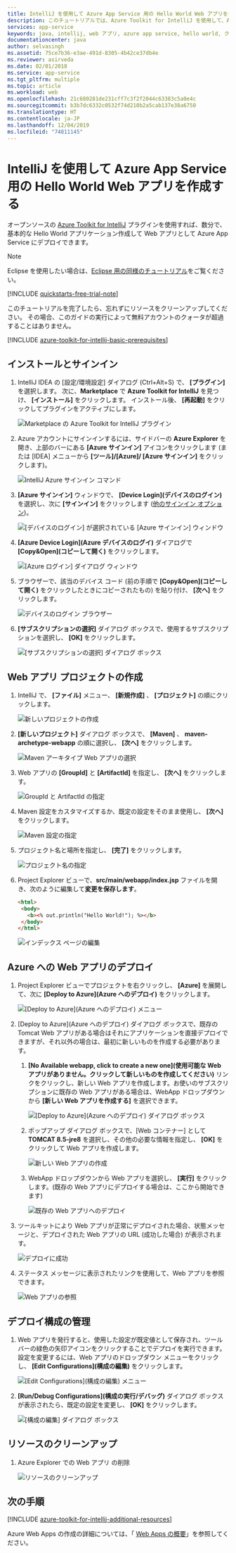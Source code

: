 ```yaml
---
title: IntelliJ を使用して Azure App Service 用の Hello World Web アプリを作成する
description: このチュートリアルでは、Azure Toolkit for IntelliJ を使用して、Azure 用の Hello World Web アプリを作成する方法について説明します。
services: app-service
keywords: java, intellij, web アプリ, azure app service, hello world, クイック スタート
documentationcenter: java
author: selvasingh
ms.assetid: 75ce7b36-e3ae-491d-8305-4b42ce37db4e
ms.reviewer: asirveda
ms.date: 02/01/2018
ms.service: app-service
ms.tgt_pltfrm: multiple
ms.topic: article
ms.workload: web
ms.openlocfilehash: 21c680281de231cff7c3f2f2044c63383c5a0e4c
ms.sourcegitcommit: b3b7dc6332c0532f74d210b2a5cab137e38a6750
ms.translationtype: HT
ms.contentlocale: ja-JP
ms.lasthandoff: 12/04/2019
ms.locfileid: "74811145"
---
```

# <a name="create-a-hello-world-web-app-for-azure-app-service-using-intellij"></a>IntelliJ を使用して Azure App Service 用の Hello World Web アプリを作成する

オープンソースの [Azure Toolkit for IntelliJ](https://plugins.jetbrains.com/plugin/8053) プラグインを使用すれば、数分で、基本的な Hello World アプリケーション作成して Web アプリとして Azure App Service にデプロイできます。

> [!NOTE]
>
> Eclipse を使用したい場合は、[Eclipse 用の同様のチュートリアル][eclipse-hello-world]をご覧ください。
>
>[!INCLUDE [quickstarts-free-trial-note](../includes/quickstarts-free-trial-note.md)]
>
> このチュートリアルを完了したら、忘れずにリソースをクリーンアップしてください。 その場合、このガイドの実行によって無料アカウントのクォータが超過することはありません。
>

[!INCLUDE [azure-toolkit-for-intellij-basic-prerequisites](../includes/azure-toolkit-for-intellij-basic-prerequisites.md)]

## <a name="installation-and-sign-in"></a>インストールとサインイン

1. IntelliJ IDEA の [設定/環境設定] ダイアログ (Ctrl+Alt+S) で、 **[プラグイン]** を選択します。 次に、**Marketplace** で **Azure Toolkit for IntelliJ** を見つけ、 **[インストール]** をクリックします。 インストール後、 **[再起動]** をクリックしてプラグインをアクティブにします。 

   ![Marketplace の Azure Toolkit for IntelliJ プラグイン][marketplace]

2. Azure アカウントにサインインするには、サイドバーの **Azure Explorer** を開き、上部のバーにある **[Azure サインイン]** アイコンをクリックします (または [IDEA] メニューから **[ツール]/[Azure]/ [Azure サインイン]** をクリックします)。

   ![IntelliJ Azure サインイン コマンド][I01]

3. **[Azure サインイン]** ウィンドウで、 **[Device Login]\(デバイスのログイン\)** を選択し、次に **[サインイン]** をクリックします ([他のサインイン オプション](azure-toolkit-for-intellij-sign-in-instructions.md))。

   ![[デバイスのログイン] が選択されている [Azure サインイン] ウィンドウ][I02]

4. **[Azure Device Login]\(Azure デバイスのログイ\)** ダイアログで **[Copy&Open]\(コピーして開く\)** をクリックします。

   ![[Azure ログイン] ダイアログ ウィンドウ][I03]

5. ブラウザーで、該当のデバイス コード (前の手順で **[Copy&Open]\(コピーして開く\)** をクリックしたときにコピーされたもの) を貼り付け、 **[次へ]** をクリックします。

   ![デバイスのログイン ブラウザー][I04]

6. **[サブスクリプションの選択]** ダイアログ ボックスで、使用するサブスクリプションを選択し、 **[OK]** をクリックします。

   ![[サブスクリプションの選択] ダイアログ ボックス][I05]

## <a name="creating-web-app-project"></a>Web アプリ プロジェクトの作成

1. IntelliJ で、 **[ファイル]** メニュー、 **[新規作成]** 、 **[プロジェクト]** の順にクリックします。

   ![新しいプロジェクトの作成][file-new-project]

2. **[新しいプロジェクト]** ダイアログ ボックスで、 **[Maven]** 、 **maven-archetype-webapp** の順に選択し、 **[次へ]** をクリックします。

   ![Maven アーキタイプ Web アプリの選択][maven-archetype-webapp]

3. Web アプリの **[GroupId]** と **[ArtifactId]** を指定し、 **[次へ]** をクリックします。

   ![GroupId と ArtifactId の指定][groupid-and-artifactid]

4. Maven 設定をカスタマイズするか、既定の設定をそのまま使用し、 **[次へ]** をクリックします。

   ![Maven 設定の指定][maven-options]

5. プロジェクト名と場所を指定し、 **[完了]** をクリックします。

   ![プロジェクト名の指定][project-name]

6. Project Explorer ビューで、**src/main/webapp/index.jsp** ファイルを開き、次のように編集して**変更を保存します**。

   ```html
   <html>
    <body>
      <b><% out.println("Hello World!"); %></b>
    </body>
   </html>
   ```

   ![インデックス ページの編集][edit-index-page]

## <a name="deploying-web-app-to-azure"></a>Azure への Web アプリのデプロイ

1. Project Explorer ビューでプロジェクトを右クリックし、 **[Azure]** を展開して、次に **[Deploy to Azure]\(Azure へのデプロイ\)** をクリックします。

   ![[Deploy to Azure]\(Azure へのデプロイ\) メニュー][deploy-to-azure-menu]

1. [Deploy to Azure]\(Azure へのデプロイ\) ダイアログ ボックスで、既存の Tomcat Web アプリがある場合はそれにアプリケーションを直接デプロイできますが、それ以外の場合は、最初に新しいものを作成する必要があります。
   1. **[No Available webapp, click to create a new one]\(使用可能な Web アプリがありません。クリックして新しいものを作成してください\)** リンクをクリックし、新しい Web アプリを作成します。お使いのサブスクリプションに既存の Web アプリがある場合は、WebApp ドロップダウンから **[新しい Web アプリを作成する]** を選択できます。

      ![[Deploy to Azure]\(Azure へのデプロイ\) ダイアログ ボックス][deploy-to-azure-dialog]

   1. ポップアップ ダイアログ ボックスで、[Web コンテナー] として **TOMCAT 8.5-jre8** を選択し、その他の必要な情報を指定し、 **[OK]** をクリックして Web アプリを作成します。

      ![新しい Web アプリの作成][create-new-web-app-dialog]

   1. WebApp ドロップダウンから Web アプリを選択し、 **[実行]** をクリックします。(既存の Web アプリにデプロイする場合は、ここから開始できます)

      ![既存の Web アプリへのデプロイ][deploy-to-existing-webapp]

1. ツールキットにより Web アプリが正常にデプロイされた場合、状態メッセージと、デプロイされた Web アプリの URL (成功した場合) が表示されます。

   ![デプロイに成功][successfully-deployed]

1. ステータス メッセージに表示されたリンクを使用して、Web アプリを参照できます。

   ![Web アプリの参照][browse-web-app]

## <a name="managing-deploy-configurations"></a>デプロイ構成の管理

1. Web アプリを発行すると、使用した設定が既定値として保存され、ツール バーの緑色の矢印アイコンをクリックすることでデプロイを実行できます。 設定を変更するには、Web アプリのドロップダウン メニューをクリックし、 **[Edit Configurations]\(構成の編集\)** をクリックします。

   ![[Edit Configurations]\(構成の編集\) メニュー][edit-configuration-menu]

1. **[Run/Debug Configurations]\(構成の実行/デバッグ\)** ダイアログ ボックスが表示されたら、既定の設定を変更し、 **[OK]** をクリックします。

   ![[構成の編集] ダイアログ ボックス][edit-configuration-dialog]

## <a name="cleaning-up-resources"></a>リソースのクリーンアップ

1. Azure Explorer での Web アプリ の削除

     ![リソースのクリーンアップ][clean-resources]

## <a name="next-steps"></a>次の手順

[!INCLUDE [azure-toolkit-for-intellij-additional-resources](../includes/azure-toolkit-for-intellij-additional-resources.md)]

Azure Web Apps の作成の詳細については、「 [Web Apps の概要]」を参照してください。

<!-- URL List -->

[Azure Toolkit for IntelliJ]: azure-toolkit-for-intellij.md
[Azure Toolkit for Eclipse]: ../eclipse/azure-toolkit-for-eclipse.md
[eclipse-hello-world]: ../eclipse/azure-toolkit-for-eclipse-create-hello-world-web-app.md
[Web Apps の概要]: /azure/app-service/app-service-web-overview
[Apache Tomcat]: http://tomcat.apache.org/
[Jetty]: http://www.eclipse.org/jetty/
[Legacy Version]: azure-toolkit-for-intellij-create-hello-world-web-app-legacy-version.md
[intelliJ-sign-in-instructions]: azure-toolkit-for-intellij-sign-in-instructions.md

<!-- IMG List -->
[marketplace]:./media/azure-toolkit-for-intellij-create-hello-world-web-app/marketplace.png
[file-new-project]: ./media/azure-toolkit-for-intellij-create-hello-world-web-app/file-new-project.png
[maven-archetype-webapp]: ./media/azure-toolkit-for-intellij-create-hello-world-web-app/maven-archetype-webapp.png
[groupid-and-artifactid]: ./media/azure-toolkit-for-intellij-create-hello-world-web-app/groupid-and-artifactid.png
[maven-options]: ./media/azure-toolkit-for-intellij-create-hello-world-web-app/maven-options.png
[project-name]: ./media/azure-toolkit-for-intellij-create-hello-world-web-app/project-name.png
[open-index-page]: ./media/azure-toolkit-for-intellij-create-hello-world-web-app/open-index-page.png
[edit-index-page]: ./media/azure-toolkit-for-intellij-create-hello-world-web-app/edit-index-page.png
[deploy-to-azure-menu]: ./media/azure-toolkit-for-intellij-create-hello-world-web-app/run-on-web-app-menu.png
[deploy-to-azure-dialog]: ./media/azure-toolkit-for-intellij-create-hello-world-web-app/run-on-web-app-dialog.png
[deploy-to-existing-webapp]: ./media/azure-toolkit-for-intellij-create-hello-world-web-app/deploy-to-existing-webapp.png
[create-new-web-app-dialog]: ./media/azure-toolkit-for-intellij-create-hello-world-web-app/create-new-web-app-dialog.png
[successfully-deployed]: ./media/azure-toolkit-for-intellij-create-hello-world-web-app/successfully-deployed.png
[browse-web-app]: ./media/azure-toolkit-for-intellij-create-hello-world-web-app/browse-web-app.png
[edit-configuration-menu]: ./media/azure-toolkit-for-intellij-create-hello-world-web-app/edit-configuration-menu.png
[edit-configuration-dialog]: ./media/azure-toolkit-for-intellij-create-hello-world-web-app/edit-configuration-dialog.png
[clean-resources]: ./media/azure-toolkit-for-intellij-create-hello-world-web-app/clean-resource.png
[I01]: media/azure-toolkit-for-intellij-sign-in-instructions/I01.png
[I02]: media/azure-toolkit-for-intellij-sign-in-instructions/I02.png
[I03]: media/azure-toolkit-for-intellij-sign-in-instructions/I03.png
[I04]: media/azure-toolkit-for-intellij-sign-in-instructions/I04.png
[I05]: media/azure-toolkit-for-intellij-sign-in-instructions/I05.png
